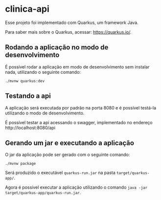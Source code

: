 # clinica-api

Esse projeto foi implementado com Quarkus, um framework Java.

Para saber mais sobre o Quarkus, acessar: <https://quarkus.io/>.

## Rodando a aplicação no modo de desenvolvimento

É possível rodar a aplicação em modo de desenvolvimento sem instalar nada, utilizando o seguinte comando:

```shell script
./mvnw quarkus:dev
```

## Testando a api

A aplicação será executada por padrão na porta 8080 e é possível testá-la utilizando o modo de desenvolvimento.

É possível testar a api acessando o swagger, implementado no endereço http://localhost:8080/api


## Gerando um jar e executando a aplicação

O jar da aplicação pode ser gerado com o seguinte comando:

```shell script
./mvnw package
```

Será produzido o executável `quarkus-run.jar` na pasta `target/quarkus-app/`.

Agora é possível executar a aplicação utilizando o comando `java -jar target/quarkus-app/quarkus-run.jar`.

